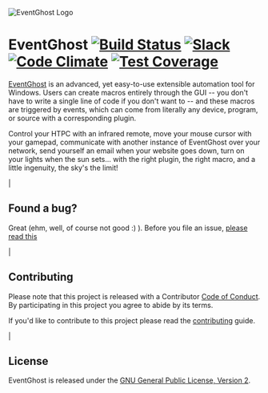 
![EventGhost Logo](images/logo.png)
# EventGhost   [![Build Status](https://ci.appveyor.com/api/projects/status/3wf2sdw8bf4i02b9/branch/master?svg=true)](https://ci.appveyor.com/project/blackwind/eventghost/branch/master/artifacts)   [![Slack](https://eventghost-slackin.herokuapp.com/badge.svg)](https://eventghost-slackin.herokuapp.com/)   [![Code Climate](https://codeclimate.com/github/EventGhost/EventGhost/badges/gpa.svg)](https://codeclimate.com/github/EventGhost/EventGhost)   [![Test Coverage](https://codeclimate.com/github/EventGhost/EventGhost/badges/coverage.svg)](https://codeclimate.com/github/EventGhost/EventGhost/coverage)



[EventGhost](http://www.eventghost.org) is an advanced, yet easy-to-use extensible automation tool for Windows. Users can create macros entirely through the GUI -- you don't have to write a single line of code if you don't want to -- and these macros are triggered by events, which can come from literally any device, program, or source with a corresponding plugin.

Control your HTPC with an infrared remote, move your mouse cursor with your gamepad, communicate with another instance of EventGhost over your network, send yourself an email when your website goes down, turn on your lights when the sun sets... with the right plugin, the right macro, and a little ingenuity, the sky's the limit!


|

Found a bug?
------------

Great (ehm, well, of course not good :) ). Before you file an issue, [please read this](CONTRIBUTING.md#i-want-to-report-a-bug)

|

Contributing
------------

Please note that this project is released with a Contributor [Code of Conduct](code_of_conduct.md). By participating in this project you agree to abide by its terms.

If you'd like to contribute to this project please read the [contributing](CONTRIBUTING.md) guide.

|

License
-------

EventGhost is released under the [GNU General Public License, Version 2](gpl-2.0.md).

